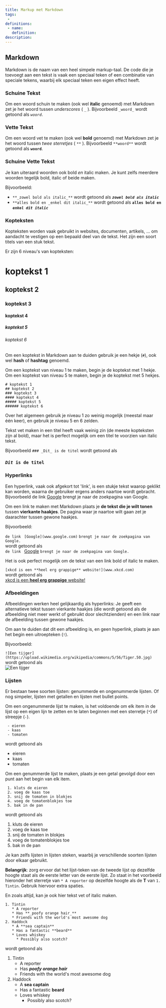 ```yaml
---
title: Markup met Markdown
tags: 
 - 
definitions:
 - name: 
   definition: 
description: 
---
```



## Markdown

Markdown is de naam van een heel simpele markup-taal. De code die je toevoegt aan een tekst is vaak een speciaal teken of een combinatie van speciale tekens, waarbij elk speciaal teken een eigen effect heeft.

### Schuine Tekst

Om een woord schuin te maken (ook wel **italic** genoemd) met Markdown zet je het woord tussen _underscores_ ( `_` ). Bijvoorbeeld `_woord_` wordt getoond als _`woord`_.

### Vette Tekst

Om een woord vet te maken (ook wel **bold** genoemd) met Markdown zet je het woord tussen _twee sterretjes_ ( `**` ). Bijvoorbeeld `**woord**` wordt getoond als **`woord`**.

### Schuine Vette Tekst

Je kan uiteraard woorden ook bold _en_ italic maken. Je kunt zelfs meerdere woorden tegelijk bold, italic of beide maken.

Bijvoorbeeld:
 -  `**_zowel bold als italic_**` wordt getoond als **_`zowel bold als italic`_**
 - `**alles bold en _enkel dit italic_**` wordt getoond als **`alles bold en `_`enkel dit italic`_**

### Kopteksten

Kopteksten worden vaak gebruikt in websites, documenten, artikels, ... om aandacht te vestigen op een bepaald deel van de tekst. Het zijn een soort titels van een stuk tekst.

Er zijn 6 niveau's van kopteksten:

# koptekst 1
## koptekst 2
### koptekst 3
#### koptekst 4
##### koptekst 5
###### koptekst 6

Om een koptekst in Markdown aan te duiden gebruik je een hekje (`#`), ook wel **hash** of **hashtag** genoemd. 

Om een koptekst van niveau 1 te maken, begin je de koptekst met 1 hekje. Om een koptekst van niveau 5 te maken, begin je de koptekst met 5 hekjes.

```
# koptekst 1
## koptekst 2
### koptekst 3
#### koptekst 4
##### koptekst 5
###### koptekst 6
```

Over het algemeen gebruik je niveau 1 zo weinig mogelijk (meestal maar één keer), en gebruik je niveau 5 en 6 zelden.

Tekst vet maken in een titel heeft vaak weinig zin (de meeste kopteksten zijn al bold), maar het is perfect mogelijk om een titel te voorzien van italic tekst.

Bijvoorbeeld `### _Dit_ is de titel` wordt getoond als 

###  _`Dit`_` is de titel`

### Hyperlinks

Een hyperlink, vaak ook afgekort tot 'link', is een stukje tekst waarop geklikt kan worden, waarna de gebruiker ergens anders naartoe wordt gebracht. Bijvoorbeeld de link [Google](www.google.com) brengt je naar de zoekpagina van Google.

Om een link te maken met Markdown plaats je **de tekst die je wilt tonen** tussen **vierkante haakjes**. De pagina waar je naartoe wilt gaan zet je daarachter tussen gewone haakjes.

Bijvoorbeeld: 

`de link ` `[Google](www.google.com)` `brengt je naar de zoekpagina van Google.` 
<br>wordt getoond als<br>
`de link ` [Google](`www.google.com`) `brengt je naar de zoekpagina van Google.` 

Het is ook perfect mogelijk om de tekst van een link bold of italic te maken.

`[xkcd is een **heel erg grappige** website!](www.xkcd.com)`
<br>wordt getoond als<br>
[xkcd is een **heel erg grappige** website!](www.xkcd.com)

### Afbeeldingen

Afbeeldingen werken heel gelijkaardig als hyperlinks: Je geeft een alternatieve tekst tussen vierkante haakjes (die wordt getoond als de afbeelding niet meer werkt of gebruikt door slechtzienden) en een link naar de afbeelding tussen gewone haakjes. 

Om aan te duiden dat dit een afbeelding is, en geen hyperlink, plaats je aan het begin een uitroepteken (`!`).

Bijvoorbeeld:

`![Een tijger](https://upload.wikimedia.org/wikipedia/commons/5/56/Tiger.50.jpg)`
<br>wordt getoond als<br>
![Een tijger](https://upload.wikimedia.org/wikipedia/commons/5/56/Tiger.50.jpg)

### Lijsten

Er bestaan twee soorten lijsten: genummerde en ongenummerde lijsten. Of nog simpeler, lijsten met getallen en lijsten met bullet points.

Om een ongenummerde lijst te maken, is het voldoende om elk item in de lijst op een eigen lijn te zetten en te laten beginnen met een sterretje (`*`) of streepje (`-`).

```
 - eieren
 - kaas
 - tomaten
```
wordt getoond als 
 - eieren
 - kaas
 - tomaten

Om een genummerde lijst te maken, plaats je een getal gevolgd door een punt aan het begin van elk item.


```
 1. kluts de eieren
 2. voeg de kaas toe
 3. snij de tomaten in blokjes
 4. voeg de tomatenblokjes toe
 5. bak in de pan
```
wordt getoond als 
 1. kluts de eieren
 2. voeg de kaas toe
 3. snij de tomaten in blokjes
 4. voeg de tomatenblokjes toe
 5. bak in de pan

Je kan zelfs lijsten in lijsten steken, waarbij je verschillende soorten lijsten door elkaar gebruikt. 

**Belangrijk**: zorg ervoor dat het lijst-teken van de tweede lijst op dezelfde hoogte staat als de eerste letter van de eerste lijst. Zo staat in het voorbeeld hieronder het sterretje van `* A reporter` op dezelfde hoogte als de **T** van `1. Tintin`. Gebruik hiervoor extra spaties.

En zoals altijd, kan je ook hier tekst vet of italic maken.

```
1. Tintin
   * A reporter
   * Has **_poofy orange hair_**
   * Friends with the world's most awesome dog
2. Haddock
   * A **sea captain**
   * Has a fantastic **beard**
   * Loves whiskey
     * Possibly also scotch?
```
wordt getoond als 
1. Tintin
   * A reporter
   * Has **_poofy orange hair_**
   * Friends with the world's most awesome dog
2. Haddock
   * A **sea captain**
   * Has a fantastic **beard**
   * Loves whiskey
     * Possibly also scotch?

   